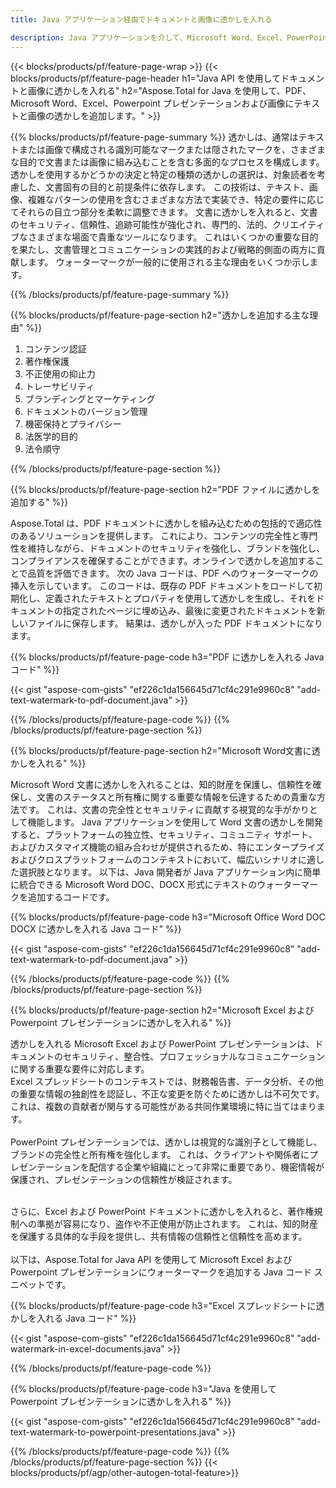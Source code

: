 ```yaml
---
title: Java アプリケーション経由でドキュメントと画像に透かしを入れる

description: Java アプリケーションを介して、Microsoft Word、Excel、PowerPoint、PDF、画像などのドキュメントにテキストと画像透かしを追加します。 アプリを介してオンラインで無料のテキストまたは画像の透かしを追加します。
---
```


{{< blocks/products/pf/feature-page-wrap >}}
{{< blocks/products/pf/feature-page-header h1="Java API を使用してドキュメントと画像に透かしを入れる" h2="Aspose.Total for Java を使用して、PDF、Microsoft Word、Excel、Powerpoint プレゼンテーションおよび画像にテキストと画像の透かしを追加します。" >}}

{{% blocks/products/pf/feature-page-summary %}}
透かしは、通常はテキストまたは画像で構成される識別可能なマークまたは隠されたマークを、さまざまな目的で文書または画像に組み込むことを含む多面的なプロセスを構成します。 透かしを使用するかどうかの決定と特定の種類の透かしの選択は、対象読者を考慮した、文書固有の目的と前提条件に依存します。 この技術は、テキスト、画像、複雑なパターンの使用を含むさまざまな方法で実装でき、特定の要件に応じてそれらの目立つ部分を柔軟に調整できます。 文書に透かしを入れると、文書のセキュリティ、信頼性、追跡可能性が強化され、専門的、法的、クリエイティブなさまざまな場面で貴重なツールになります。 これはいくつかの重要な目的を果たし、文書管理とコミュニケーションの実践的および戦略的側面の両方に貢献します。 ウォーターマークが一般的に使用される主な理由をいくつか示します。

{{% /blocks/products/pf/feature-page-summary  %}}

{{% blocks/products/pf/feature-page-section  h2="透かしを追加する主な理由" %}}

1. コンテンツ認証
1. 著作権保護
1. 不正使用の抑止力
1. トレーサビリティ
1. ブランディングとマーケティング
1. ドキュメントのバージョン管理
1. 機密保持とプライバシー
1. 法医学的目的
1. 法令順守

{{% /blocks/products/pf/feature-page-section %}}

{{% blocks/products/pf/feature-page-section  h2="PDF ファイルに透かしを追加する" %}}

Aspose.Total は、PDF ドキュメントに透かしを組み込むための包括的で適応性のあるソリューションを提供します。 これにより、コンテンツの完全性と専門性を維持しながら、ドキュメントのセキュリティを強化し、ブランドを強化し、コンプライアンスを確保することができます。オンラインで透かしを追加することで品質を評価できます。 次の Java コードは、PDF へのウォーターマークの挿入を示しています。 このコードは、既存の PDF ドキュメントをロードして初期化し、定義されたテキストとプロパティを使用して透かしを生成し、それをドキュメントの指定されたページに埋め込み、最後に変更されたドキュメントを新しいファイルに保存します。 結果は、透かしが入った PDF ドキュメントになります。

{{% blocks/products/pf/feature-page-code h3="PDF に透かしを入れる Java コード" %}}

{{< gist "aspose-com-gists" "ef226c1da156645d71cf4c291e9960c8" "add-text-watermark-to-pdf-document.java" >}}

{{% /blocks/products/pf/feature-page-code  %}}
{{% /blocks/products/pf/feature-page-section %}}

{{% blocks/products/pf/feature-page-section  h2="Microsoft Word文書に透かしを入れる" %}}

Microsoft Word 文書に透かしを入れることは、知的財産を保護し、信頼性を確保し、文書のステータスと所有権に関する重要な情報を伝達するための貴重な方法です。 これは、文書の完全性とセキュリティに貢献する視覚的な手がかりとして機能します。 Java アプリケーションを使用して Word 文書の透かしを開発すると、プラットフォームの独立性、セキュリティ、コミュニティ サポート、およびカスタマイズ機能の組み合わせが提供されるため、特にエンタープライズおよびクロスプラットフォームのコンテキストにおいて、幅広いシナリオに適した選択肢となります。 以下は、Java 開発者が Java アプリケーション内に簡単に統合できる Microsoft Word DOC、DOCX 形式にテキストのウォーターマークを追加するコードです。

{{% blocks/products/pf/feature-page-code h3="Microsoft Office Word DOC DOCX に透かしを入れる Java コード" %}}

{{< gist "aspose-com-gists" "ef226c1da156645d71cf4c291e9960c8" "add-text-watermark-to-pdf-document.java" >}}

{{% /blocks/products/pf/feature-page-code  %}}
{{% /blocks/products/pf/feature-page-section %}}


{{% blocks/products/pf/feature-page-section  h2="Microsoft Excel および Powerpoint プレゼンテーションに透かしを入れる" %}}

透かしを入れる Microsoft Excel および PowerPoint プレゼンテーションは、ドキュメントのセキュリティ、整合性、プロフェッショナルなコミュニケーションに関する重要な要件に対応します。 <br />
Excel スプレッドシートのコンテキストでは、財務報告書、データ分析、その他の重要な情報の独創性を認証し、不正な変更を防ぐために透かしは不可欠です。 これは、複数の貢献者が関与する可能性がある共同作業環境に特に当てはまります。 
<br /><br />
PowerPoint プレゼンテーションでは、透かしは視覚的な識別子として機能し、ブランドの完全性と所有権を強化します。 これは、クライアントや関係者にプレゼンテーションを配信する企業や組織にとって非常に重要であり、機密情報が保護され、プレゼンテーションの信頼性が検証されます。 <br /><br />

さらに、Excel および PowerPoint ドキュメントに透かしを入れると、著作権規制への準拠が容易になり、盗作や不正使用が防止されます。 これは、知的財産を保護する具体的な手段を提供し、共有情報の信頼性と信頼性を高めます。<br /><br />
以下は、Aspose.Total for Java API を使用して Microsoft Excel および Powerpoint プレゼンテーションにウォーターマークを追加する Java コード スニペットです。

{{% blocks/products/pf/feature-page-code h3="Excel スプレッドシートに透かしを入れる Java コード" %}}

{{< gist "aspose-com-gists" "ef226c1da156645d71cf4c291e9960c8" "add-watermark-in-excel-documents.java" >}}

{{% /blocks/products/pf/feature-page-code  %}}

{{% blocks/products/pf/feature-page-code h3="Java を使用して Powerpoint プレゼンテーションに透かしを入れる" %}}

{{< gist "aspose-com-gists" "ef226c1da156645d71cf4c291e9960c8" "add-text-watermark-to-powerpoint-presentations.java" >}}

{{% /blocks/products/pf/feature-page-code  %}}
{{% /blocks/products/pf/feature-page-section %}}
{{< blocks/products/pf/agp/other-autogen-total-feature>}}